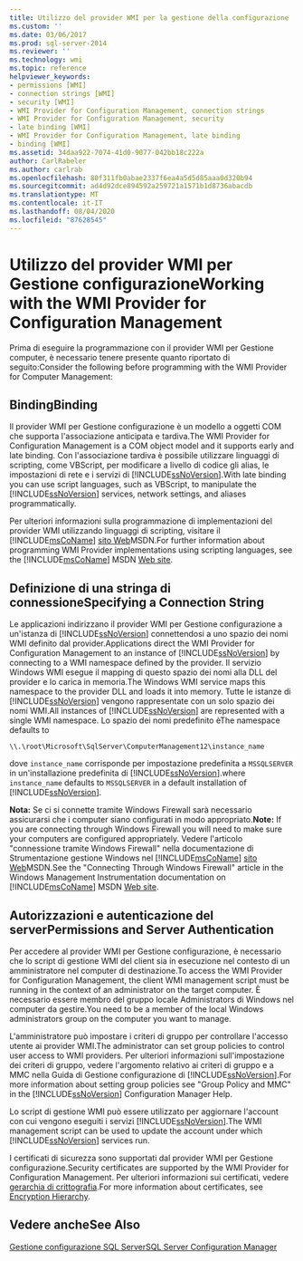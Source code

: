 ```yaml
---
title: Utilizzo del provider WMI per la gestione della configurazione | Microsoft Docs
ms.custom: ''
ms.date: 03/06/2017
ms.prod: sql-server-2014
ms.reviewer: ''
ms.technology: wmi
ms.topic: reference
helpviewer_keywords:
- permissions [WMI]
- connection strings [WMI]
- security [WMI]
- WMI Provider for Configuration Management, connection strings
- WMI Provider for Configuration Management, security
- late binding [WMI]
- WMI Provider for Configuration Management, late binding
- binding [WMI]
ms.assetid: 34daa922-7074-41d0-9077-042bb18c222a
author: CarlRabeler
ms.author: carlrab
ms.openlocfilehash: 80f311fb0abae2337f6ea4a5d5d85aaa0d320b94
ms.sourcegitcommit: ad4d92dce894592a259721a1571b1d8736abacdb
ms.translationtype: MT
ms.contentlocale: it-IT
ms.lasthandoff: 08/04/2020
ms.locfileid: "87628545"
---
```

# <a name="working-with-the-wmi-provider-for-configuration-management"></a><span data-ttu-id="09f86-102">Utilizzo del provider WMI per Gestione configurazione</span><span class="sxs-lookup"><span data-stu-id="09f86-102">Working with the WMI Provider for Configuration Management</span></span>
  <span data-ttu-id="09f86-103">Prima di eseguire la programmazione con il provider WMI per Gestione computer, è necessario tenere presente quanto riportato di seguito:</span><span class="sxs-lookup"><span data-stu-id="09f86-103">Consider the following before programming with the WMI Provider for Computer Management:</span></span>  
  
## <a name="binding"></a><span data-ttu-id="09f86-104">Binding</span><span class="sxs-lookup"><span data-stu-id="09f86-104">Binding</span></span>  
 <span data-ttu-id="09f86-105">Il provider WMI per Gestione configurazione è un modello a oggetti COM che supporta l'associazione anticipata e tardiva.</span><span class="sxs-lookup"><span data-stu-id="09f86-105">The WMI Provider for Configuration Management is a COM object model and it supports early and late binding.</span></span> <span data-ttu-id="09f86-106">Con l'associazione tardiva è possibile utilizzare linguaggi di scripting, come VBScript, per modificare a livello di codice gli alias, le impostazioni di rete e i servizi di [!INCLUDE[ssNoVersion](../../includes/ssnoversion-md.md)].</span><span class="sxs-lookup"><span data-stu-id="09f86-106">With late binding you can use script languages, such as VBScript, to manipulate the [!INCLUDE[ssNoVersion](../../includes/ssnoversion-md.md)] services, network settings, and aliases programmatically.</span></span>  
  
 <span data-ttu-id="09f86-107">Per ulteriori informazioni sulla programmazione di implementazioni del provider WMI utilizzando linguaggi di scripting, visitare il [!INCLUDE[msCoName](../../includes/msconame-md.md)] [sito Web](https://go.microsoft.com/fwlink/?linkid=15426)MSDN.</span><span class="sxs-lookup"><span data-stu-id="09f86-107">For further information about programming WMI Provider implementations using scripting languages, see the [!INCLUDE[msCoName](../../includes/msconame-md.md)] MSDN [Web site](https://go.microsoft.com/fwlink/?linkid=15426).</span></span>  
  
## <a name="specifying-a-connection-string"></a><span data-ttu-id="09f86-108">Definizione di una stringa di connessione</span><span class="sxs-lookup"><span data-stu-id="09f86-108">Specifying a Connection String</span></span>  
 <span data-ttu-id="09f86-109">Le applicazioni indirizzano il provider WMI per Gestione configurazione a un'istanza di [!INCLUDE[ssNoVersion](../../includes/ssnoversion-md.md)] connettendosi a uno spazio dei nomi WMI definito dal provider.</span><span class="sxs-lookup"><span data-stu-id="09f86-109">Applications direct the WMI Provider for Configuration Management to an instance of [!INCLUDE[ssNoVersion](../../includes/ssnoversion-md.md)] by connecting to a WMI namespace defined by the provider.</span></span> <span data-ttu-id="09f86-110">Il servizio Windows WMI esegue il mapping di questo spazio dei nomi alla DLL del provider e lo carica in memoria.</span><span class="sxs-lookup"><span data-stu-id="09f86-110">The Windows WMI service maps this namespace to the provider DLL and loads it into memory.</span></span> <span data-ttu-id="09f86-111">Tutte le istanze di [!INCLUDE[ssNoVersion](../../includes/ssnoversion-md.md)] vengono rappresentate con un solo spazio dei nomi WMI.</span><span class="sxs-lookup"><span data-stu-id="09f86-111">All instances of [!INCLUDE[ssNoVersion](../../includes/ssnoversion-md.md)] are represented with a single WMI namespace.</span></span> <span data-ttu-id="09f86-112">Lo spazio dei nomi predefinito è</span><span class="sxs-lookup"><span data-stu-id="09f86-112">The namespace defaults to</span></span>  
  
```  
\\.\root\Microsoft\SqlServer\ComputerManagement12\instance_name  
```  
  
 <span data-ttu-id="09f86-113">dove `instance_name` corrisponde per impostazione predefinita a `MSSQLSERVER` in un'installazione predefinita di [!INCLUDE[ssNoVersion](../../includes/ssnoversion-md.md)].</span><span class="sxs-lookup"><span data-stu-id="09f86-113">where `instance_name` defaults to `MSSQLSERVER` in a default installation of [!INCLUDE[ssNoVersion](../../includes/ssnoversion-md.md)].</span></span>  
  
 <span data-ttu-id="09f86-114">**Nota:** Se ci si connette tramite Windows Firewall sarà necessario assicurarsi che i computer siano configurati in modo appropriato.</span><span class="sxs-lookup"><span data-stu-id="09f86-114">**Note:** If you are connecting through Windows Firewall you will need to make sure your computers are configured appropriately.</span></span> <span data-ttu-id="09f86-115">Vedere l'articolo "connessione tramite Windows Firewall" nella documentazione di Strumentazione gestione Windows nel [!INCLUDE[msCoName](../../includes/msconame-md.md)] [sito Web](https://go.microsoft.com/fwlink/?linkid=15426)MSDN.</span><span class="sxs-lookup"><span data-stu-id="09f86-115">See the "Connecting Through Windows Firewall" article in the Windows Management Instrumentation documentation on [!INCLUDE[msCoName](../../includes/msconame-md.md)] MSDN [Web site](https://go.microsoft.com/fwlink/?linkid=15426).</span></span>  
  
## <a name="permissions-and-server-authentication"></a><span data-ttu-id="09f86-116">Autorizzazioni e autenticazione del server</span><span class="sxs-lookup"><span data-stu-id="09f86-116">Permissions and Server Authentication</span></span>  
 <span data-ttu-id="09f86-117">Per accedere al provider WMI per Gestione configurazione, è necessario che lo script di gestione WMI del client sia in esecuzione nel contesto di un amministratore nel computer di destinazione.</span><span class="sxs-lookup"><span data-stu-id="09f86-117">To access the WMI Provider for Configuration Management, the client WMI management script must be running in the context of an administrator on the target computer.</span></span> <span data-ttu-id="09f86-118">È necessario essere membro del gruppo locale Administrators di Windows nel computer da gestire.</span><span class="sxs-lookup"><span data-stu-id="09f86-118">You need to be a member of the local Windows administrators group on the computer you want to manage.</span></span>  
  
 <span data-ttu-id="09f86-119">L'amministratore può impostare i criteri di gruppo per controllare l'accesso utente ai provider WMI.</span><span class="sxs-lookup"><span data-stu-id="09f86-119">The administrator can set group policies to control user access to WMI providers.</span></span> <span data-ttu-id="09f86-120">Per ulteriori informazioni sull'impostazione dei criteri di gruppo, vedere l'argomento relativo ai criteri di gruppo e a MMC nella Guida di Gestione configurazione di [!INCLUDE[ssNoVersion](../../includes/ssnoversion-md.md)].</span><span class="sxs-lookup"><span data-stu-id="09f86-120">For more information about setting group policies see "Group Policy and MMC" in the [!INCLUDE[ssNoVersion](../../includes/ssnoversion-md.md)] Configuration Manager Help.</span></span>  
  
 <span data-ttu-id="09f86-121">Lo script di gestione WMI può essere utilizzato per aggiornare l'account con cui vengono eseguiti i servizi [!INCLUDE[ssNoVersion](../../includes/ssnoversion-md.md)].</span><span class="sxs-lookup"><span data-stu-id="09f86-121">The WMI management script can be used to update the account under which [!INCLUDE[ssNoVersion](../../includes/ssnoversion-md.md)] services run.</span></span>  
  
 <span data-ttu-id="09f86-122">I certificati di sicurezza sono supportati dal provider WMI per Gestione configurazione.</span><span class="sxs-lookup"><span data-stu-id="09f86-122">Security certificates are supported by the WMI Provider for Configuration Management.</span></span> <span data-ttu-id="09f86-123">Per ulteriori informazioni sui certificati, vedere [gerarchia di crittografia](../security/encryption/encryption-hierarchy.md).</span><span class="sxs-lookup"><span data-stu-id="09f86-123">For more information about certificates, see [Encryption Hierarchy](../security/encryption/encryption-hierarchy.md).</span></span>  
  
## <a name="see-also"></a><span data-ttu-id="09f86-124">Vedere anche</span><span class="sxs-lookup"><span data-stu-id="09f86-124">See Also</span></span>  
 [<span data-ttu-id="09f86-125">Gestione configurazione SQL Server</span><span class="sxs-lookup"><span data-stu-id="09f86-125">SQL Server Configuration Manager</span></span>](../sql-server-configuration-manager.md)  
  
  
